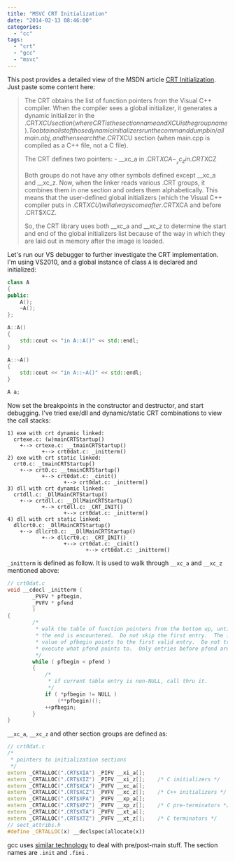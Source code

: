 ```yaml
---
title: "MSVC CRT Initialization"
date: "2014-02-13 08:46:00"
categories: 
  - "cc"
tags: 
  - "crt"
  - "gcc"
  - "msvc"
---
```


This post provides a detailed view of the MSDN article [CRT Initialization](http://msdn.microsoft.com/en-us/library/bb918180.aspx). Just paste some content here:

> The CRT obtains the list of function pointers from the Visual C++ compiler. When the compiler sees a global initializer, it generates a dynamic initializer in the .CRT$XCU section (where CRT is the section name and XCU is the group name). To obtain a list of those dynamic initializers run the command dumpbin /all main.obj, and then search the .CRT$XCU section (when main.cpp is compiled as a C++ file, not a C file).
> 
> The CRT defines two pointers: - __xc_a in .CRT$XCA - __xc_z in .CRT$XCZ
> 
> Both groups do not have any other symbols defined except __xc_a and __xc_z. Now, when the linker reads various .CRT groups, it combines them in one section and orders them alphabetically. This means that the user-defined global initializers (which the Visual C++ compiler puts in .CRT$XCU) will always come after .CRT$XCA and before .CRT$XCZ.
> 
> So, the CRT library uses both __xc_a and __xc_z to determine the start and end of the global initializers list because of the way in which they are laid out in memory after the image is loaded.

Let's run our VS debugger to further investigate the CRT implementation. I'm using VS2010, and a global instance of class `A` is declared and initialized:

```cpp
class A
{
public:
    A();
    ~A();
};

A::A()
{
    std::cout << "in A::A()" << std::endl;
}

A::~A()
{
    std::cout << "in A::~A()" << std::endl;
}

A a;
```

Now set the breakpoints in the constructor and destructor, and start debugging. I've tried exe/dll and dynamic/static CRT combinations to view the call stacks:

```
1) exe with crt dynamic linked:
  crtexe.c: (w)mainCRTStartup()
    +--> crtexe.c: __tmainCRTStartup()
           +--> crt0dat.c: _initterm()
2) exe with crt static linked:
  crt0.c: _tmainCRTStartup()
    +--> crt0.c: __tmainCRTStartup()
           +--> crt0dat.c: _cinit()
                  +--> crt0dat.c: _initterm()
3) dll with crt dynamic linked:
  crtdll.c: _DllMainCRTStartup()
    +--> crtdll.c: __DllMainCRTStartup()
           +--> crtdll.c: _CRT_INIT()
                  +--> crt0dat.c: _initterm()
4) dll with crt static linked:
  dllcrt0.c: _DllMainCRTStartup()
    +--> dllcrt0.c: __DllMainCRTStartup()
           +--> dllcrt0.c: _CRT_INIT()
                  +--> crt0dat.c: _cinit()
                         +--> crt0dat.c: _initterm()
```

`_initterm` is defined as follow. It is used to walk through `__xc_a` and `__xc_z` mentioned above:

```cpp
// crt0dat.c
void __cdecl _initterm (
        _PVFV * pfbegin,
        _PVFV * pfend
        )
{
        /*
         * walk the table of function pointers from the bottom up, until
         * the end is encountered.  Do not skip the first entry.  The initial
         * value of pfbegin points to the first valid entry.  Do not try to
         * execute what pfend points to.  Only entries before pfend are valid.
         */
        while ( pfbegin < pfend )
        {
            /*
             * if current table entry is non-NULL, call thru it.
             */
            if ( *pfbegin != NULL )
                (**pfbegin)();
            ++pfbegin;
        }
}
```

`__xc_a`, `__xc_z` and other section groups are defined as:

```cpp
// crt0dat.c
/*
 * pointers to initialization sections
 */
extern _CRTALLOC(".CRT$XIA") _PIFV __xi_a[];
extern _CRTALLOC(".CRT$XIZ") _PIFV __xi_z[];    /* C initializers */
extern _CRTALLOC(".CRT$XCA") _PVFV __xc_a[];
extern _CRTALLOC(".CRT$XCZ") _PVFV __xc_z[];    /* C++ initializers */
extern _CRTALLOC(".CRT$XPA") _PVFV __xp_a[];
extern _CRTALLOC(".CRT$XPZ") _PVFV __xp_z[];    /* C pre-terminators */
extern _CRTALLOC(".CRT$XTA") _PVFV __xt_a[];
extern _CRTALLOC(".CRT$XTZ") _PVFV __xt_z[];    /* C terminators */
// sect_attribs.h
#define _CRTALLOC(x) __declspec(allocate(x))
```

gcc uses [similar technology](http://gcc.gnu.org/onlinedocs/gccint/Initialization.html) to deal with pre/post-main stuff. The section names are `.init` and `.fini` .
